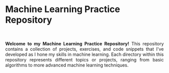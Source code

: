 Machine Learning Practice Repository
====================================
<br>
<p align= justify><strong>Welcome to my Machine Learning Practice Repository!</strong> This repository contains a collection of projects, exercises, and code snippets that I've developed as I hone my skills in machine learning. Each directory within this repository represents different topics or projects, ranging from basic algorithms to more advanced machine learning techniques.</p>
